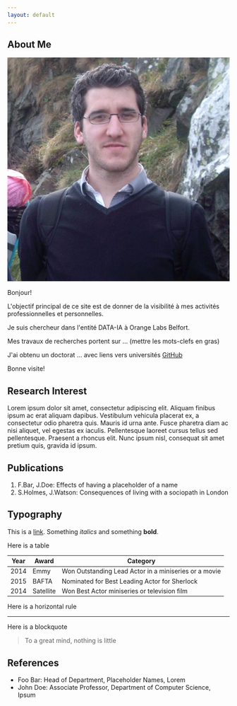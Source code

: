 ```yaml
---
layout: default
---
```


## About Me

<img class="profile-picture" src="me.jpg">

Bonjour!

L'objectif principal de ce site est de donner de la visibilité à mes activités professionnelles et personnelles.

Je suis chercheur dans l'entité DATA-IA à Orange Labs Belfort. 

Mes travaux de recherches portent sur ... (mettre les mots-clefs en gras)

J'ai obtenu un doctorat ... avec liens vers universités [GitHub](https://github.com/bk2dcradle/researcher)

Bonne visite!

## Research Interest

Lorem ipsum dolor sit amet, consectetur adipiscing elit. Aliquam finibus ipsum ac erat aliquam dapibus. Vestibulum vehicula placerat ex, a consectetur odio pharetra quis. Mauris id urna ante. Fusce pharetra diam ac nisi aliquet, vel egestas ex iaculis. Pellentesque laoreet cursus tellus sed pellentesque. Praesent a rhoncus elit. Nunc ipsum nisl, consequat sit amet pretium quis, gravida id ipsum.

## Publications

1. F.Bar, J.Doe: Effects of having a placeholder of a name
2. S.Holmes, J.Watson: Consequences of living with a sociopath in London

## Typography

This is a [link](http://google.com). Something *italics* and something **bold**.

Here is a table

Year | Award | Category
-----|-------|--------
2014 | Emmy  | Won Outstanding Lead Actor in a miniseries or a movie
2015 | BAFTA | Nominated for Best Leading Actor for Sherlock
2014 | Satellite | Won Best Actor miniseries or television film

Here is a horizontal rule

---

Here is a blockquote

> To a great mind, nothing is little

## References

* Foo Bar: Head of Department, Placeholder Names, Lorem
* John Doe: Associate Professor, Department of Computer Science, Ipsum

